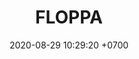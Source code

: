 ---
layout: 
permalink: /team/:title.html
categories: MVPLI
maincover: /assets/avatars/male1.webp
tickets: 2
date: 2020-08-29 10:29:20 +0700
title: FLOPPA
team: TSR
MVPS: 2 #DFS POA

---